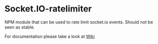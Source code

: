 # Socket.IO-ratelimiter

NPM module that can be used to rate limit socket.io events. Should not be seen as stable.

For documentation please take a look at [Wiki](https://github.com/fabosch/socket.io-ratelimiter/wiki)
